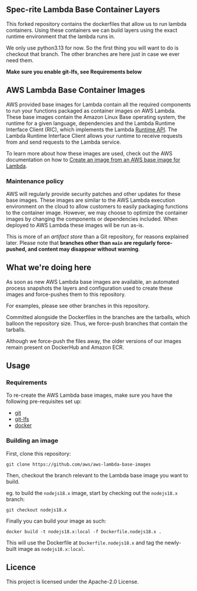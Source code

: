 ## Spec-rite Lambda Base Container Layers

This forked repository contains the dockerfiles that allow us to run lambda containers. Using these containers we can build layers using the exact runtime environment that the lambda runs in.

We only use python3.13 for now. So the first thing you will want to do is checkout that branch. The other branches are here just in case we ever need them.

**Make sure you enable git-lfs, see Requirements below**


## AWS Lambda Base Container Images

AWS provided base images for Lambda contain all the required components to run your functions packaged as container images on AWS Lambda.
These base images contain the Amazon Linux Base operating system, the runtime for a given language, dependencies and the Lambda Runtime Interface Client (RIC), which implements the Lambda [Runtime API](https://docs.aws.amazon.com/lambda/latest/dg/runtimes-api.html).
The Lambda Runtime Interface Client allows your runtime to receive requests from and send requests to the Lambda service.

To learn more about how these images are used, check out the AWS documentation on how to [Create an image from an AWS base image for Lambda](https://docs.aws.amazon.com/lambda/latest/dg/images-create.html#images-create-1).

### Maintenance policy

AWS will regularly provide security patches and other updates for these base images.
These images are similar to the AWS Lambda execution environment on the cloud to allow customers to easily packaging functions to the container image.
However, we may choose to optimize the container images by changing the components or dependencies included.
When deployed to AWS Lambda these images will be run as-is.

This is more of an *artifact store* than a Git repository, for reasons explained later. Please note that **branches other than `main` are regularly force-pushed, and content may disappear without warning**.

## What we're doing here

As soon as new AWS Lambda base images are available, an automated process snapshots the layers and configuration used to create these images and force-pushes them to this repository.

For examples, please see other branches in this repository.

Committed alongside the Dockerfiles in the branches are the tarballs, which balloon the repository size. Thus, we force-push branches that contain the tarballs.

Although we force-push the files away, the older versions of our images remain present on DockerHub and Amazon ECR.

## Usage

### Requirements
To re-create the AWS Lambda base images, make sure you have the following pre-requisites set up:
- [git](https://git-scm.com/downloads)
- [git-lfs](https://git-lfs.github.com/)
- [docker](https://docs.docker.com/get-docker/)

### Building an image
First, clone this repository:
```
git clone https://github.com/aws/aws-lambda-base-images
```

Then, checkout the branch relevant to the Lambda base image you want to build.

eg. to build the `nodejs18.x` image, start by checking out the `nodejs18.x` branch:
```
git checkout nodejs18.x
```

Finally you can build your image as such:
```
docker build -t nodejs18.x:local -f Dockerfile.nodejs18.x .
```

This will use the Dockerfile at `Dockerfile.nodejs18.x` and tag the newly-built image as `nodejs18.x:local`.


## Licence

This project is licensed under the Apache-2.0 License.
